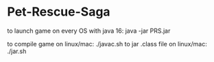 # Pet-Rescue-Saga
to launch game on every OS with java 16:
java -jar PRS.jar


to compile game on linux/mac:
./javac.sh
to jar .class file on linux/mac:
./jar.sh
